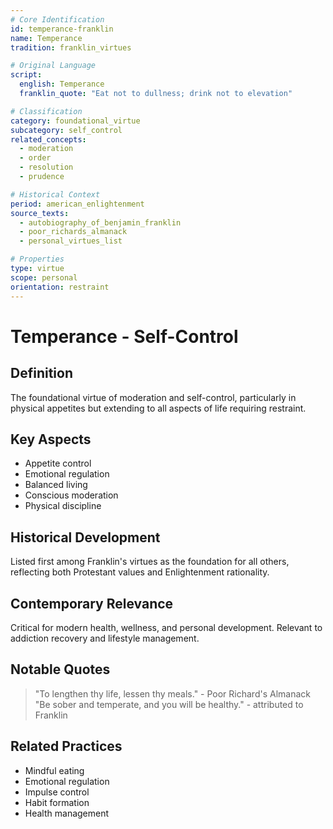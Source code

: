 ```yaml
---
# Core Identification
id: temperance-franklin
name: Temperance
tradition: franklin_virtues

# Original Language
script:
  english: Temperance
  franklin_quote: "Eat not to dullness; drink not to elevation"

# Classification
category: foundational_virtue
subcategory: self_control
related_concepts:
  - moderation
  - order
  - resolution
  - prudence

# Historical Context
period: american_enlightenment
source_texts:
  - autobiography_of_benjamin_franklin
  - poor_richards_almanack
  - personal_virtues_list

# Properties
type: virtue
scope: personal
orientation: restraint
---
```


# Temperance - Self-Control

## Definition
The foundational virtue of moderation and self-control, particularly in physical appetites but extending to all aspects of life requiring restraint.

## Key Aspects
- Appetite control
- Emotional regulation
- Balanced living
- Conscious moderation
- Physical discipline

## Historical Development
Listed first among Franklin's virtues as the foundation for all others, reflecting both Protestant values and Enlightenment rationality.

## Contemporary Relevance
Critical for modern health, wellness, and personal development. Relevant to addiction recovery and lifestyle management.

## Notable Quotes
> "To lengthen thy life, lessen thy meals." - Poor Richard's Almanack
> "Be sober and temperate, and you will be healthy." - attributed to Franklin

## Related Practices
- Mindful eating
- Emotional regulation
- Impulse control
- Habit formation
- Health management
